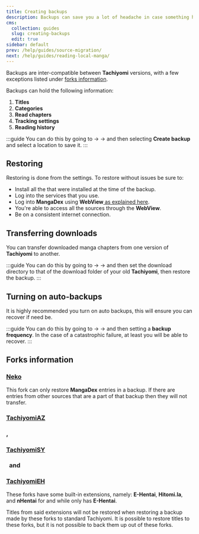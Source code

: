 ```yaml
---
title: Creating backups
description: Backups can save you a lot of headache in case something happens to your installation or device.
cms:
  collection: guides
  slug: creating-backups
  edit: true
sidebar: default
prev: /help/guides/source-migration/
next: /help/guides/reading-local-manga/
---
```


Backups are inter-compatible between **Tachiyomi** versions, with a few exceptions listed under [forks information](#forks-information).

Backups can hold the following information:

1. **Titles**
2. **Categories**
3. **Read chapters**
4. **Tracking settings**
5. **Reading history**

:::guide
You can do this by going to <Navigation item="more"/> → <Navigation item="settings"/> → <Navigation item="settings_backup"/> and then selecting **Create backup** and select a location to save it.
:::

## Restoring

Restoring is done from the <Navigation item="settings_backup"/> settings. To restore without issues be sure to:

* Install all the <Navigation item="tab_extensions"/> that were installed at the time of the backup.
* Log into the <Navigation item="settings_tracking"/> services that you use.
* Log into **MangaDex** using **WebView**[ as explained here](/help/faq/#no-results-when-searching).
* You're able to access all the sources through the **WebView**.
* Be on a consistent internet connection.

## Transferring downloads

You can transfer downloaded manga chapters from one version of **Tachiyomi** to another.

:::guide
You can do this by going to <Navigation item="more"/> → <Navigation item="settings"/> → <Navigation item="settings_downloads"/> and then set the download directory to that of the download folder of your old **Tachiyomi**, then restore the backup.
:::

## Turning on auto-backups

It is highly recommended you turn on auto backups, this will ensure you can recover if need be.

:::guide
You can do this by going to <Navigation item="more"/> → <Navigation item="settings"/> → <Navigation item="settings_backup"/> and then setting a **backup frequency**. In the case of a catastrophic failure, at least you will be able to recover.
:::

## Forks information

<div class="contentHeader contentIcon">
    <g-image class="inline align-top" src="/img/forks_logo-neko.png" width="28" height="28" fit="contain" immediate />
    <h3><a href="/forks/Neko">Neko</a></h3>
</div>

This fork can only restore **MangaDex** entries in a backup. If there are entries from other sources that are a part of that backup then they will not transfer.


<div class="contentHeader contentIcon">
    <g-image class="inline align-top" src="/img/forks_logo-az.png" width="28" height="28" fit="contain" immediate />
    <h3><a href="/forks/TachiyomiAZ/">TachiyomiAZ</a></h3>
    <h3 style="margin-right: 0.25rem;">, </h3>
    <g-image class="inline align-top" src="/img/forks_logo-sy.png" width="28" height="28" fit="contain" immediate />
    <h3><a href="/forks/TachiyomiSY/">TachiyomiSY</a></h3>
    <h3 style="margin-left: 0.5rem; margin-right: 0.25rem;"> and </h3>
    <g-image class="inline align-top" src="/img/forks_logo-eh.png" width="28" height="28" fit="contain" immediate />
    <h3><a href="/forks/TachiyomiEH/">TachiyomiEH</a></h3>
</div>

These forks have some built-in extensions, namely: **E-Hentai**, **Hitomi.la**, and **nHentai** for <Navigation item="tachiyomiaz" /> and <Navigation item="tachiyomieh" /> while <Navigation item="tachiyomisy" /> only has **E-Hentai**.


Titles from said extensions will not be restored when restoring a backup made by these forks to standard Tachiyomi. It is possible to restore titles to these forks, but it is not possible to back them up out of these forks.
